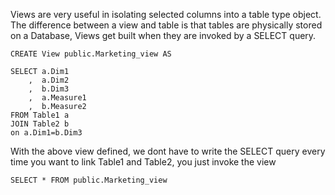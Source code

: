 Views are very useful in isolating selected columns into a table type object. The difference between a view and table is that tables are physically stored on a Database, Views get built when they are invoked by a SELECT query. 

```
CREATE View public.Marketing_view AS 

SELECT a.Dim1
    ,  a.Dim2
    ,  b.Dim3
    ,  a.Measure1
    ,  b.Measure2
FROM Table1 a 
JOIN Table2 b 
on a.Dim1=b.Dim3 
```

With the above view defined, we dont have to write the SELECT query every time you want to link Table1 and Table2, you just invoke the view 

```
SELECT * FROM public.Marketing_view
```